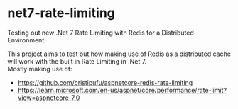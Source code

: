 # net7-rate-limiting
Testing out new .Net 7 Rate Limiting with Redis for a Distributed Environment

This project aims to test out how making use of Redis as a distributed cache will work with the built in Rate Limiting in .Net 7.  
Mostly making use of:  
- https://github.com/cristipufu/aspnetcore-redis-rate-limiting
- https://learn.microsoft.com/en-us/aspnet/core/performance/rate-limit?view=aspnetcore-7.0